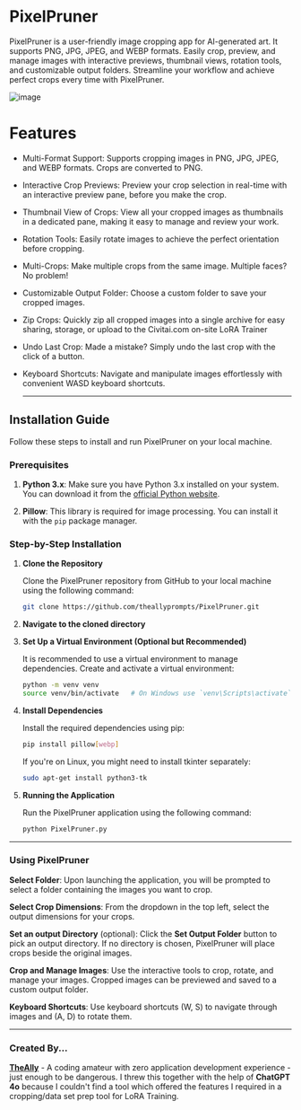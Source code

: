 # PixelPruner
PixelPruner is a user-friendly image cropping app for AI-generated art. It supports PNG, JPG, JPEG, and WEBP formats. Easily crop, preview, and manage images with interactive previews, thumbnail views, rotation tools, and customizable output folders. Streamline your workflow and achieve perfect crops every time with PixelPruner.

![image](https://github.com/theallyprompts/PixelPruner/assets/133992794/2de5d40b-c417-4779-a429-cdabd575c307)


# Features
- Multi-Format Support: Supports cropping images in PNG, JPG, JPEG, and WEBP formats. Crops are converted to PNG.

- Interactive Crop Previews: Preview your crop selection in real-time with an interactive preview pane, before you make the crop.

- Thumbnail View of Crops: View all your cropped images as thumbnails in a dedicated pane, making it easy to manage and review your work.

- Rotation Tools: Easily rotate images to achieve the perfect orientation before cropping.

- Multi-Crops: Make multiple crops from the same image. Multiple faces? No problem!

- Customizable Output Folder: Choose a custom folder to save your cropped images.

- Zip Crops: Quickly zip all cropped images into a single archive for easy sharing, storage, or upload to the Civitai.com on-site LoRA Trainer

- Undo Last Crop: Made a mistake? Simply undo the last crop with the click of a button.

- Keyboard Shortcuts: Navigate and manipulate images effortlessly with convenient WASD keyboard shortcuts.

  ---

## Installation Guide

Follow these steps to install and run PixelPruner on your local machine.

### Prerequisites

1. **Python 3.x**: Make sure you have Python 3.x installed on your system. You can download it from the [official Python website](https://www.python.org/downloads/).

2. **Pillow**: This library is required for image processing. You can install it with the `pip` package manager.

### Step-by-Step Installation

1. **Clone the Repository**

   Clone the PixelPruner repository from GitHub to your local machine using the following command:

   ```sh
   git clone https://github.com/theallyprompts/PixelPruner.git
   ```

2. **Navigate to the cloned directory**

3. **Set Up a Virtual Environment (Optional but Recommended)**

   It is recommended to use a virtual environment to manage dependencies. Create and activate a virtual environment:

   ```sh
   python -m venv venv
   source venv/bin/activate   # On Windows use `venv\Scripts\activate`
   ```

4. **Install Dependencies**

    Install the required dependencies using pip:

    ```sh
    pip install pillow[webp]
    ```

    If you're on Linux, you might need to install tkinter separately:

    ```sh
    sudo apt-get install python3-tk
    ```

5. **Running the Application**

    Run the PixelPruner application using the following command: 

    ```sh
    python PixelPruner.py
    ```

---

### Using PixelPruner

**Select Folder**: Upon launching the application, you will be prompted to select a folder containing the images you want to crop.

**Select Crop Dimensions**: From the dropdown in the top left, select the output dimensions for your crops.

**Set an output Directory** (optional): Click the **Set Output Folder** button to pick an output directory. If no directory is chosen, PixelPruner will place crops beside the original images.

**Crop and Manage Images**: Use the interactive tools to crop, rotate, and manage your images. Cropped images can be previewed and saved to a custom output folder.

**Keyboard Shortcuts**: Use keyboard shortcuts (W, S) to navigate through images and (A, D) to rotate them.

---

### Created By...

**[TheAlly](https://civitai.com/user/theally)** - A coding amateur with zero application development experience - just enough to be dangerous. I threw this together with the help of **ChatGPT 4o** because I couldn't find a tool which offered the features I required in a cropping/data set prep tool for LoRA Training.
